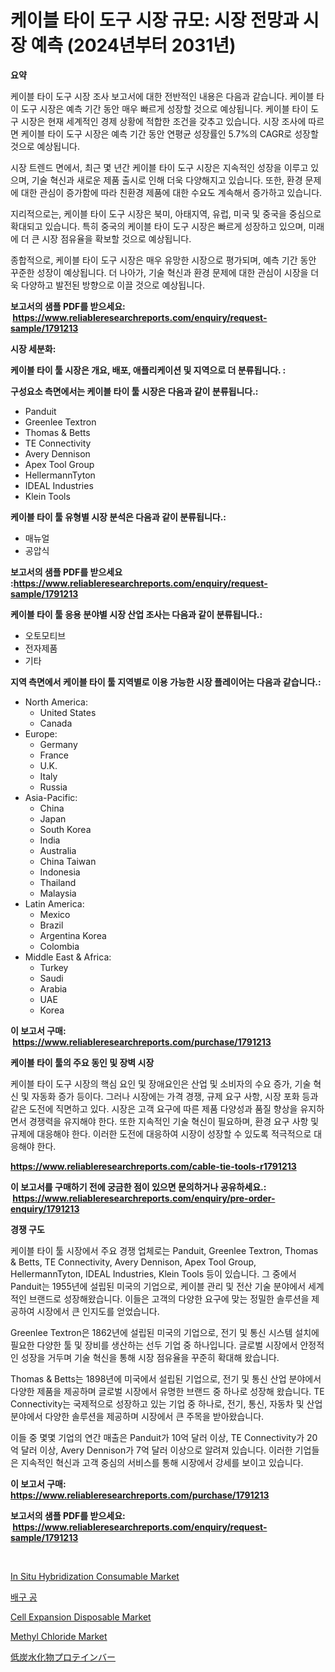 <p><h1>케이블 타이 도구 시장 규모: 시장 전망과 시장 예측 (2024년부터 2031년)</h1></p><p><strong>요약</strong></p>
<p><p>케이블 타이 도구 시장 조사 보고서에 대한 전반적인 내용은 다음과 같습니다. 케이블 타이 도구 시장은 예측 기간 동안 매우 빠르게 성장할 것으로 예상됩니다. 케이블 타이 도구 시장은 현재 세계적인 경제 상황에 적합한 조건을 갖추고 있습니다. 시장 조사에 따르면 케이블 타이 도구 시장은 예측 기간 동안 연평균 성장률인 5.7%의 CAGR로 성장할 것으로 예상됩니다.</p><p>시장 트렌드 면에서, 최근 몇 년간 케이블 타이 도구 시장은 지속적인 성장을 이루고 있으며, 기술 혁신과 새로운 제품 출시로 인해 더욱 다양해지고 있습니다. 또한, 환경 문제에 대한 관심이 증가함에 따라 친환경 제품에 대한 수요도 계속해서 증가하고 있습니다.</p><p>지리적으로는, 케이블 타이 도구 시장은 북미, 아태지역, 유럽, 미국 및 중국을 중심으로 확대되고 있습니다. 특히 중국의 케이블 타이 도구 시장은 빠르게 성장하고 있으며, 미래에 더 큰 시장 점유율을 확보할 것으로 예상됩니다.</p><p>종합적으로, 케이블 타이 도구 시장은 매우 유망한 시장으로 평가되며, 예측 기간 동안 꾸준한 성장이 예상됩니다. 더 나아가, 기술 혁신과 환경 문제에 대한 관심이 시장을 더욱 다양하고 발전된 방향으로 이끌 것으로 예상됩니다.</p></p>
<p><strong>보고서의 샘플 PDF를 받으세요: &nbsp;<a href="https://www.reliableresearchreports.com/enquiry/request-sample/1791213">https://www.reliableresearchreports.com/enquiry/request-sample/1791213</a></strong></p>
<p><strong>시장 세분화:</strong></p>
<p><strong> 케이블 타이 툴 시장은 개요, 배포, 애플리케이션 및 지역으로 더 분류됩니다. :</strong></p>
<p><strong>구성요소 측면에서는 케이블 타이 툴 시장은 다음과 같이 분류됩니다.:</strong></p>
<p><ul><li>Panduit</li><li>Greenlee Textron</li><li>Thomas & Betts</li><li>TE Connectivity</li><li>Avery Dennison</li><li>Apex Tool Group</li><li>HellermannTyton</li><li>IDEAL Industries</li><li>Klein Tools</li></ul></p>
<p><strong> 케이블 타이 툴 유형별 시장 분석은 다음과 같이 분류됩니다.:</strong></p>
<p><ul><li>매뉴얼</li><li>공압식</li></ul></p>
<p><strong>보고서의 샘플 PDF를 받으세요 :<a href="https://www.reliableresearchreports.com/enquiry/request-sample/1791213">https://www.reliableresearchreports.com/enquiry/request-sample/1791213</a></strong></p>
<p><strong> 케이블 타이 툴 응용 분야별 시장 산업 조사는 다음과 같이 분류됩니다.:</strong></p>
<p><ul><li>오토모티브</li><li>전자제품</li><li>기타</li></ul></p>
<p><strong>지역 측면에서 케이블 타이 툴 지역별로 이용 가능한 시장 플레이어는 다음과 같습니다.:</strong></p>
<p><ul>
    <li>
        North America:
        <ul>
            <li>United States</li>
            <li>Canada</li>
        </ul>
    </li>
    <li>
        Europe:
        <ul>
            <li>Germany</li>
            <li>France</li>
            <li>U.K.</li>
            <li>Italy</li>
            <li>Russia</li>
        </ul>
    </li>
    <li>
        Asia-Pacific:
        <ul>
            <li>China</li>
            <li>Japan</li>
            <li>South Korea</li>
            <li>India</li>
            <li>Australia</li>
            <li>China Taiwan</li>
            <li>Indonesia</li>
            <li>Thailand</li>
            <li>Malaysia</li>
        </ul>
    </li>
    <li>
        Latin America:
        <ul>
            <li>Mexico</li>
            <li>Brazil</li>
            <li>Argentina Korea</li>
            <li>Colombia</li>
        </ul>
    </li>
    <li>
        Middle East & Africa:
        <ul>
            <li>Turkey</li>
            <li>Saudi</li>
            <li>Arabia</li>
            <li>UAE</li>
            <li>Korea</li>
        </ul>
    </li>
    </ul></p>
<p><strong>이 보고서 구매: &nbsp;<a href="https://www.reliableresearchreports.com/purchase/1791213">https://www.reliableresearchreports.com/purchase/1791213</a></strong></p>
<p><strong>케이블 타이 툴의 주요 동인 및 장벽 시장</strong></p>
<p><p>케이블 타이 도구 시장의 핵심 요인 및 장애요인은 산업 및 소비자의 수요 증가, 기술 혁신 및 자동화 증가 등이다. 그러나 시장에는 가격 경쟁, 규제 요구 사항, 시장 포화 등과 같은 도전에 직면하고 있다. 시장은 고객 요구에 따른 제품 다양성과 품질 향상을 유지하면서 경쟁력을 유지해야 한다. 또한 지속적인 기술 혁신이 필요하며, 환경 요구 사항 및 규제에 대응해야 한다. 이러한 도전에 대응하여 시장이 성장할 수 있도록 적극적으로 대응해야 한다.</p></p>
<p><strong><a href="https://www.reliableresearchreports.com/cable-tie-tools-r1791213">https://www.reliableresearchreports.com/cable-tie-tools-r1791213</a></strong></p>
<p><strong>이 보고서를 구매하기 전에 궁금한 점이 있으면 문의하거나 공유하세요.: &nbsp;<a href="https://www.reliableresearchreports.com/enquiry/pre-order-enquiry/1791213">https://www.reliableresearchreports.com/enquiry/pre-order-enquiry/1791213</a></strong></p>
<p><strong>경쟁 구도</strong></p>
<p><p>케이블 타이 툴 시장에서 주요 경쟁 업체로는 Panduit, Greenlee Textron, Thomas & Betts, TE Connectivity, Avery Dennison, Apex Tool Group, HellermannTyton, IDEAL Industries, Klein Tools 등이 있습니다. 그 중에서 Panduit는 1955년에 설립된 미국의 기업으로, 케이블 관리 및 전산 기술 분야에서 세계적인 브랜드로 성장해왔습니다. 이들은 고객의 다양한 요구에 맞는 정밀한 솔루션을 제공하여 시장에서 큰 인지도를 얻었습니다.</p><p>Greenlee Textron은 1862년에 설립된 미국의 기업으로, 전기 및 통신 시스템 설치에 필요한 다양한 툴 및 장비를 생산하는 선두 기업 중 하나입니다. 글로벌 시장에서 안정적인 성장을 거두며 기술 혁신을 통해 시장 점유율을 꾸준히 확대해 왔습니다.</p><p>Thomas & Betts는 1898년에 미국에서 설립된 기업으로, 전기 및 통신 산업 분야에서 다양한 제품을 제공하며 글로벌 시장에서 유명한 브랜드 중 하나로 성장해 왔습니다. TE Connectivity는 국제적으로 성장하고 있는 기업 중 하나로, 전기, 통신, 자동차 및 산업 분야에서 다양한 솔루션을 제공하며 시장에서 큰 주목을 받아왔습니다.</p><p>이들 중 몇몇 기업의 연간 매출은 Panduit가 10억 달러 이상, TE Connectivity가 20억 달러 이상, Avery Dennison가 7억 달러 이상으로 알려져 있습니다. 이러한 기업들은 지속적인 혁신과 고객 중심의 서비스를 통해 시장에서 강세를 보이고 있습니다.</p></p>
<p><strong>이 보고서 구매: &nbsp; <a href="https://www.reliableresearchreports.com/purchase/1791213">https://www.reliableresearchreports.com/purchase/1791213</a></strong></p>
<p><strong>보고서의 샘플 PDF를 받으세요: &nbsp;<a href="https://www.reliableresearchreports.com/enquiry/request-sample/1791213">https://www.reliableresearchreports.com/enquiry/request-sample/1791213</a></strong><strong></strong></p>
<p>&nbsp;</p>
<p><p><a href="https://github.com/johnbach50/Market-Research-Report-List-2/blob/main/in-situ-hybridization-consumable-market.md">In Situ Hybridization Consumable Market</a></p><p><a href="https://github.com/Maeennan456456/Market-Research-Report-List-1/blob/main/819545621869.md">배구 공</a></p><p><a href="https://github.com/lylyparadise/Market-Research-Report-List-2/blob/main/cell-expansion-disposable-market.md">Cell Expansion Disposable Market</a></p><p><a href="https://issuu.com/reportprime-2/docs/methyl-chloride-market-size-2030.pptx">Methyl Chloride Market</a></p><p><a href="https://github.com/joaejkdzgyljvo6/Market-Research-Report-List-1/blob/main/646594324032.md">低炭水化物プロテインバー</a></p></p>